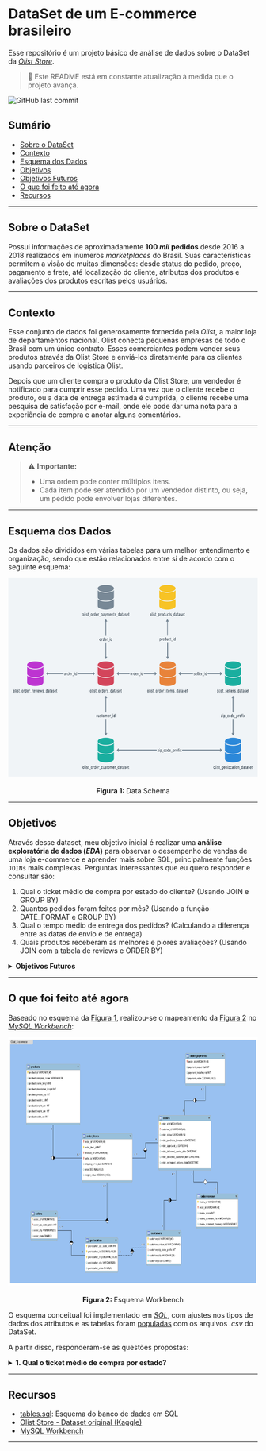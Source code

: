 # DataSet de um E-commerce brasileiro
Esse repositório é um projeto básico de análise de dados sobre o DataSet da [_Olist Store_](https://www.olist.com/). 
> 🚧 Este README está em constante atualização à medida que o projeto avança.

![GitHub last commit](https://img.shields.io/github/last-commit/marcoagmp/olist_ecommerce)

## Sumário

- [Sobre o DataSet](#sobre-o-dataset)
- [Contexto](#contexto)
- [Esquema dos Dados](#esquema-dos-dados)
- [Objetivos](#objetivos)
- [Objetivos Futuros](#objetivos-futuros)
- [O que foi feito até agora](#o-que-foi-feito-até-agora)
- [Recursos](#recursos)

---

## Sobre o DataSet

Possui informações de aproximadamente **100 _mil_ pedidos** desde 2016 a 2018 realizados em inúmeros _marketplaces_ do Brasil. Suas características permitem a visão de muitas dimensões: desde status do pedido, preço, pagamento e frete, até localização do cliente, atributos dos produtos e avaliações dos produtos escritas pelos usuários.

---
## Contexto

Esse conjunto de dados foi generosamente fornecido pela _Olist_, a maior loja de departamentos nacional. Olist conecta pequenas empresas de todo o Brasil com um único contrato. Esses comerciantes podem vender seus produtos através da Olist Store e enviá-los diretamente para os clientes usando parceiros de logística Olist. 

Depois que um cliente compra o produto da Olist Store, um vendedor é notificado para cumprir esse pedido. Uma vez que o cliente recebe o produto, ou a data de entrega estimada é cumprida, o cliente recebe uma pesquisa de satisfação por e-mail, onde ele pode dar uma nota para a experiência de compra e anotar alguns comentários.

---

## Atenção

> ⚠️ **Importante:**  
> - Uma ordem pode conter múltiplos itens.
> - Cada item pode ser atendido por um vendedor distinto, ou seja, um pedido pode envolver lojas diferentes.

---

## Esquema dos Dados

Os dados são divididos em várias tabelas para um melhor entendimento e organização, sendo que estão relacionados entre si de acordo com o seguinte esquema:  

<div align="center">
  <img src="HRhd2Y0.png" alt="Data_Schema" height="400px"/>
  <div align="center">
    <br>
    <b>Figura 1: </b> Data Schema
  </div>
</div>

---

## Objetivos

Através desse dataset, meu objetivo inicial é realizar uma **análise exploratória de dados (_EDA_)** para observar o desempenho de vendas de uma loja e-commerce e aprender mais sobre SQL, principalmente funções `JOINs` mais complexas. Perguntas interessantes que eu quero responder e consultar são:

1. Qual o ticket médio de compra por estado do cliente? (Usando JOIN e GROUP BY)
2. Quantos pedidos foram feitos por mês? (Usando a função DATE_FORMAT e GROUP BY)
3. Qual o tempo médio de entrega dos pedidos? (Calculando a diferença entre as datas de envio e de entrega)
4. Quais produtos receberam as melhores e piores avaliações? (Usando JOIN com a tabela de reviews e ORDER BY)

<details>
  <summary><strong>Objetivos Futuros</strong></summary>

  Após a etapa inicial de limpeza e manipulação dos dados, os próximos passos incluem:

  - Análises avançadas, como _clustering_ (agrupamento de clientes, produtos ou vendedores)
  - Criação de dashboards interativos
  - Aplicação de métodos de machine learning para previsão de vendas e churn
  - Otimização de processos logísticos com base nos dados coletados
  - Aplicar funcionalidades da biblioteca _pandas_ do python para visualização de gráficos
</details>

---

## O que foi feito até agora

Baseado no esquema da [Figura 1](HRhd2Y0.png), realizou-se o mapeamento da [Figura 2](Olist_ecommerce.png) no [_MySQL Workbench_](https://www.mysql.com/products/workbench/): 

<div align="center">
  <img src="Olist_ecommerce.png" alt="Esquema Workbench" height="500px" />
  <div align="center">
    <br>
    <b>Figura 2: </b> Esquema Workbench
  </div>
</div>

O esquema conceitual foi implementado em [_SQL_](tables.sql), com ajustes nos tipos de dados dos atributos e as tabelas foram [populadas](insert_into_tables.sql) com os arquivos _.csv_ do DataSet. 

A partir disso, responderam-se as questões propostas: 
<details>
  <summary><strong>1. Qual o ticket médio de compra por estado?</strong></summary>

Primeiro eu quis estabelecer uma relação entre a quantidade de vendas por Estado e depois comparar com a média de compra em cada estado de acordo com o total da compra (Peço + Frete).
  <table align="center">
    <tr>
      <td align="center">
        <img src="quantidade_pedido_estado.png" alt="Fig.3-Quantidade de pedido por estado" height="500px"/><br>
        <b>Figura 3:</b> Quantidade de pedido por estado
      </td>
      <td align="center">
        <img src="media_compra_estado.png" alt="Fig.4-Media de compra por estado" height="500px"/><br>
        <b>Figura 4:</b> Media de compra por estado
      </td>
    </tr>
  </table>
</details>

---

## Recursos

- [tables.sql](tables.sql): Esquema do banco de dados em SQL
- [Olist Store - Dataset original (Kaggle)](https://www.kaggle.com/datasets/olistbr/brazilian-ecommerce)
- [MySQL Workbench](https://www.mysql.com/products/workbench/)

---
